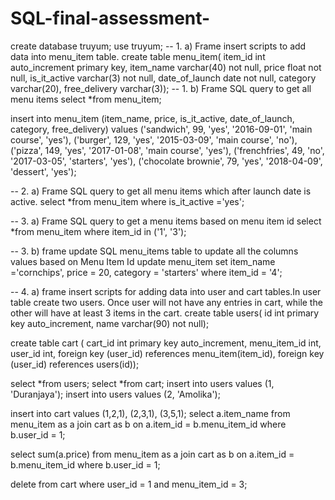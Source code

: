 # SQL-final-assessment-

create database truyum;
use truyum;
-- 1. a) Frame insert scripts to add data into menu_item table. 
create table menu_item(
item_id int auto_increment primary key,
item_name varchar(40) not null,
price float not null,
is_it_active varchar(3) not null,
date_of_launch date not null,
category varchar(20),
free_delivery varchar(3));
-- 1. b) Frame SQL query to get all menu items 
select *from menu_item;

insert into menu_item (item_name, price, is_it_active, date_of_launch, category, free_delivery) values ('sandwich', 99, 'yes', '2016-09-01', 'main course', 'yes'), ('burger', 129, 'yes', '2015-03-09', 'main course', 'no'), ('pizza', 149, 'yes', '2017-01-08', 'main course', 'yes'), ('frenchfries', 49, 'no', '2017-03-05', 'starters', 'yes'), ('chocolate brownie', 79, 'yes', '2018-04-09', 'dessert', 'yes');

-- 2. a) Frame SQL query to get all menu items which after launch date is active. 
select *from menu_item where is_it_active ='yes';

-- 3. a) Frame SQL query to get a menu items based on menu item id
select *from menu_item where item_id in ('1', '3');

-- 3. b) frame update SQL menu_items table to update all the columns values based on Menu Item Id
update menu_item set item_name ='cornchips', price = 20, category = 'starters' where item_id = '4';

-- 4. a) frame insert scripts for adding data into user and cart tables.In user table create two users. Once user will not have any entries in cart, while the other will have at least 3 items in the cart.
create table users(
id int primary key auto_increment,
name varchar(90) not null);

create table cart (
cart_id int primary key auto_increment,
menu_item_id int,
user_id int,
foreign key (user_id) references menu_item(item_id),
foreign key (user_id) references users(id)); 

select *from users;
select *from cart;
insert into users values (1, 'Duranjaya');
insert into users values (2, 'Amolika');

insert into cart values (1,2,1), (2,3,1), (3,5,1);
select a.item_name from menu_item as a join cart as b on a.item_id = b.menu_item_id where b.user_id = 1;

select sum(a.price) from menu_item as a join cart as b on a.item_id = b.menu_item_id where b.user_id = 1;

delete from cart where user_id = 1 and menu_item_id = 3;
